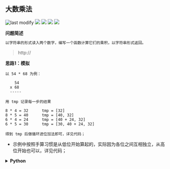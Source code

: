 ## 大数乘法
<!--START_SECTION:badge-->

![last modify](https://img.shields.io/static/v1?label=last%20modify&message=2025-07-08%2016%3A53%3A13&color=yellowgreen&style=flat-square)
[![](https://img.shields.io/static/v1?label=&message=%E4%B8%AD%E7%AD%89&color=yellow&style=flat-square)](../../../README.md#中等)
[![](https://img.shields.io/static/v1?label=&message=%E7%89%9B%E5%AE%A2&color=green&style=flat-square)](../../../README.md#牛客)
[![](https://img.shields.io/static/v1?label=&message=%E5%AD%97%E7%AC%A6%E4%B8%B2&color=blue&style=flat-square)](../../../README.md#字符串)
[![](https://img.shields.io/static/v1?label=&message=%E6%A8%A1%E6%8B%9F&color=blue&style=flat-square)](../../../README.md#模拟)

<!--END_SECTION:badge-->
<!--info
tags: [字符串, 模拟]
source: 牛客
level: 中等
number: '0010'
name: 大数乘法
companies: [腾讯, 阿里, 字节]
-->

<summary><b>问题简述</b></summary>

```txt
以字符串的形式读入两个数字，编写一个函数计算它们的乘积，以字符串形式返回。
```
> http://

<!-- 
<details><summary><b>详细描述</b></summary>

```txt
```

</details>
-->


<!-- <div align="center"><img src="../../../_assets/xxx.png" height="300" /></div> -->

<summary><b>思路1：模拟</b></summary>

```
以 54 * 68 为例：

    54
  x 68
  -----

用 tmp 记录每一步的结果

8 * 4 = 32      tmp = [32]
8 * 5 = 40      tmp = [40, 32]
6 * 4 = 24      tmp = [40 + 24, 32]
6 * 5 = 30      tmp = [30, 40 + 24, 32]

得到 tmp 后做循环进位加法即可，详见代码；
```

- 示例中按照手算习惯是从低位开始算起的，实际因为各位之间互相独立，从高位开始也可以，详见代码；

<details><summary><b>Python</b></summary>

```python
#
# 代码中的类名、方法名、参数名已经指定，请勿修改，直接返回方法规定的值即可
#
# 
# @param s string字符串 第一个整数
# @param t string字符串 第二个整数
# @return string字符串
#
class Solution:
    def solve(self , s: str, t: str) -> str:
        from collections import deque
        
        # write code here
        tmp = []
        # 从高位开始算起
        for i, a in enumerate(s):
            for j, b in enumerate(t):
                c = int(a) * int(b)
                if i + j == len(tmp):
                    tmp.append(c)
                else:
                    tmp[i + j] += c
        
        ret = deque()
        add = 0  # 进位
        for x in tmp[::-1]:  # 因为要考虑进位，所以从低位开始算起，即逆序遍历
            x += add
            add = x // 10
            ret.appendleft(str(x % 10))  # 这里也可以直接拼字符串，不过推荐用队列
        
        if add:
            ret.appendleft(str(add))
            
        return ''.join(ret)
```

</details>


